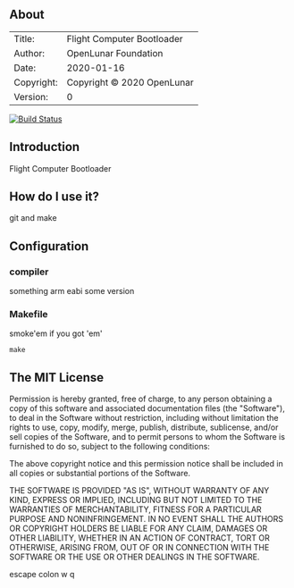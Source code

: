 ## About ##

|            |                           |  
| ---------- | ------------------------- |  
| Title:     | Flight Computer Bootloader|  
| Author:    | OpenLunar Foundation       |  
| Date:      | 2020-01-16 |  
| Copyright: | Copyright © 2020 OpenLunar    |  
| Version:   | 0     |  

[![Build Status](https://github.com/openlunar/fc-bootloader/workflows/C/C++%20CI/badge.svg)](https://github.com/openlunar/fc-bootloader/actions?query=workflow%3A%22C%2FC%2B%2B+CI%22)

## Introduction ##
Flight Computer Bootloader


## How do I use it? ##

git and make


## Configuration ##


### compiler ###

something arm eabi some version


### Makefile ###

smoke'em if you got 'em'

	make


## The MIT License ##

Permission is hereby granted, free of charge, to any person obtaining a copy
of this software and associated documentation files (the "Software"), to deal
in the Software without restriction, including without limitation the rights
to use, copy, modify, merge, publish, distribute, sublicense, and/or sell
copies of the Software, and to permit persons to whom the Software is
furnished to do so, subject to the following conditions:

The above copyright notice and this permission notice shall be included in
all copies or substantial portions of the Software.

THE SOFTWARE IS PROVIDED "AS IS", WITHOUT WARRANTY OF ANY KIND, EXPRESS OR
IMPLIED, INCLUDING BUT NOT LIMITED TO THE WARRANTIES OF MERCHANTABILITY,
FITNESS FOR A PARTICULAR PURPOSE AND NONINFRINGEMENT. IN NO EVENT SHALL THE
AUTHORS OR COPYRIGHT HOLDERS BE LIABLE FOR ANY CLAIM, DAMAGES OR OTHER
LIABILITY, WHETHER IN AN ACTION OF CONTRACT, TORT OR OTHERWISE, ARISING FROM,
OUT OF OR IN CONNECTION WITH THE SOFTWARE OR THE USE OR OTHER DEALINGS IN
THE SOFTWARE.

escape colon w q

